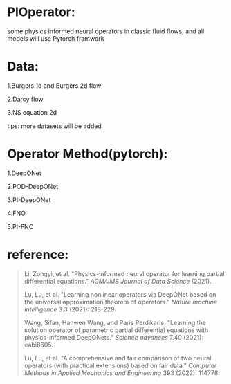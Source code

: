 # PIOperator:

some physics informed neural operators in classic fluid flows, and all models will use Pytorch framwork

# Data:

1.Burgers 1d and Burgers 2d flow

2.Darcy flow

3.NS equation 2d

tips: more datasets will be added 

# Operator Method(pytorch):

1.DeepONet

2.POD-DeepONet

3.PI-DeepONet

4.FNO

5.PI-FNO

# reference:

> Li, Zongyi, et al. "Physics-informed neural operator for learning partial differential equations." *ACM/JMS Journal of Data Science* (2021).
>
> Lu, Lu, et al. "Learning nonlinear operators via DeepONet based on the universal approximation theorem of operators." *Nature machine intelligence* 3.3 (2021): 218-229.
>
> Wang, Sifan, Hanwen Wang, and Paris Perdikaris. "Learning the solution operator of parametric partial differential equations with physics-informed DeepONets." *Science advances* 7.40 (2021): eabi8605.
>
> Lu, Lu, et al. "A comprehensive and fair comparison of two neural operators (with practical extensions) based on fair data." *Computer Methods in Applied Mechanics and Engineering* 393 (2022): 114778.
